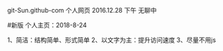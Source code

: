  git-Sun.github-com
个人网页 2016.12.28 下午 无聊中


#新版 个人主页：2018-8-24

1、简洁：结构简单、形式简单
2、以文字为主：提升访问速度
3、尽量不用js
